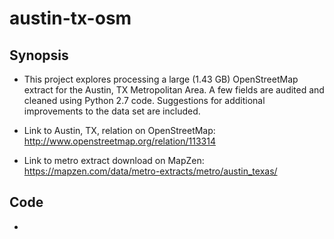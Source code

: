 # austin-tx-osm

## Synopsis

- This project explores processing a large (1.43 GB) OpenStreetMap extract for the Austin, TX Metropolitan Area. A few fields are audited and cleaned using Python 2.7 code. Suggestions for additional improvements to the data set are included.

- Link to Austin, TX, relation on OpenStreetMap: http://www.openstreetmap.org/relation/113314
- Link to metro extract download on MapZen: https://mapzen.com/data/metro-extracts/metro/austin_texas/

## Code

- 


